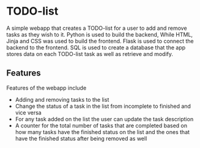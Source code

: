# TODO-list
A simple webapp that creates a TODO-list for a user to add and remove tasks as they wish to it. Python is used to build the backend,
While HTML, Jinja and CSS was used to build the frontend. Flask is used to connect the backend to the frontend. SQL is used to create
a database that the app stores data on each TODO-list task as well as retrieve and modify.

## Features
Features of the webapp include
* Adding and removing tasks to the list
* Change the status of a task in the list from incomplete to finished and vice versa
* For any task added on the list the user can update the task description
* A counter for the total number of tasks that are completed based on how many tasks have the finished status on the list and the ones that have the finished status after being removed as well

